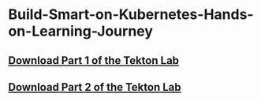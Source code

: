 # Build-Smart-on-Kubernetes-Hands-on-Learning-Journey

## [Download Part 1 of the Tekton Lab](https://github.com/IBM-Developer-Advocacy-India/Build-Smart-on-Kubernetes-Hands-on-Learning-Journey-/raw/main/BSOK_LearningJourney_Lab3-part%201.docx)


## [Download Part 2 of the Tekton Lab](https://github.com/IBM-Developer-Advocacy-India/Build-Smart-on-Kubernetes-Hands-on-Learning-Journey-/raw/main/BSOK_LearningJourney_Lab3-part%202.docx)
